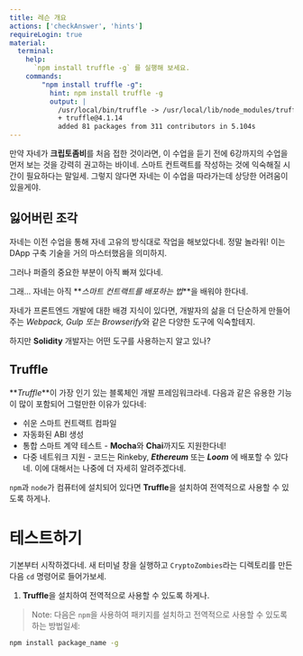 ```yaml
---
title: 레슨 개요
actions: ['checkAnswer', 'hints']
requireLogin: true
material:
  terminal:
    help:
      `npm install truffle -g` 를 실행해 보세요.
    commands:
        "npm install truffle -g":
          hint: npm install truffle -g
          output: |
            /usr/local/bin/truffle -> /usr/local/lib/node_modules/truffle/build/cli.bundled.js
            + truffle@4.1.14
            added 81 packages from 311 contributors in 5.104s
---
```


만약 자네가 **크립토좀비**를 처음 접한 것이라면, 이 수업을 듣기 전에 6강까지의 수업을 먼저 보는 것을 강력히 권고하는 바이네. 스마트 컨트랙트를 작성하는 것에 익숙해질 시간이 필요하다는 말일세. 그렇지 않다면 자네는 이 수업을 따라가는데 상당한 어려움이 있을게야.

## 잃어버린 조각

자네는 이전 수업을 통해 자네 고유의 방식대로 작업을 해보았다네. 정말 놀라워! 이는 DApp 구축 기술을 거의 마스터했음을 의미하지.

그러나 퍼즐의 중요한 부분이 아직 빠져 있다네.

그래... 자네는 아직 **_스마트 컨트랙트를 배포하는 법_**을 배워야 한다네.

자네가 프론트엔드 개발에 대한 배경 지식이 있다면, 개발자의 삶을 더 단순하게 만들어주는 *Webpack, Gulp 또는 Browserify*와 같은 다양한 도구에 익숙할테지.

하지만 **Solidity** 개발자는 어떤 도구를 사용하는지 알고 있나?

## Truffle

**_Truffle_**이 가장 인기 있는 블록체인 개발 프레임워크라네. 다음과 같은 유용한 기능이 많이 포함되어 그럴만한 이유가 있다네:

- 쉬운 스마트 컨트랙트 컴파일
- 자동화된 ABI 생성
- 통합 스마트 계약 테스트 - **Mocha**와 **Chai**까지도 지원한다네!
- 다중 네트워크 지원 - 코드는 Rinkeby, **_Ethereum_** 또는 **_Loom_** 에 배포할 수 있다네. 이에 대해서는 나중에 더 자세히 알려주겠다네.

`npm`과 `node`가 컴퓨터에 설치되어 있다면 **Truffle**을 설치하여 전역적으로 사용할 수 있도록 하게나.

# 테스트하기

기본부터 시작하겠다네. 새 터미널 창을 실행하고 `CryptoZombies`라는 디렉토리를 만든 다음 `cd` 명령어로 들어가보세.

1. **Truffle**을 설치하여 전역적으로 사용할 수 있도록 하게나.

 >Note: 다음은 `npm`을 사용하여 패키지를 설치하고 전역적으로 사용할 수 있도록 하는 방법일세:

 ```bash
 npm install package_name -g
 ```
